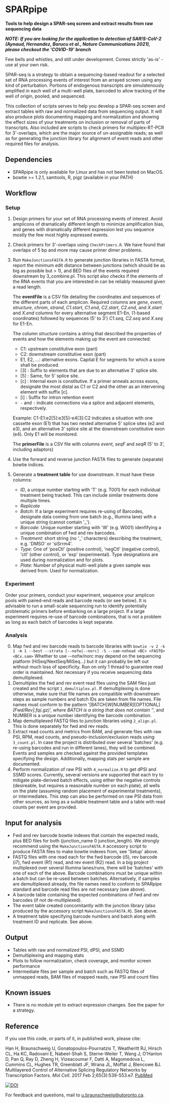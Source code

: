 SPARpipe
========

**Tools to help design a SPAR-seq screen and extract results from raw sequencing data**

**_NOTE: If you are looking for the application to detection of SAR!S-CoV-2 (Aynaud, Hernandez, Barucu et al., Nature Communications 2021), please checkout the 'COVID-19' branch_**

Few bells and whistles, and still under development. Comes strictly 'as-is' - use at your own risk.

SPAR-seq is a strategy to obtain a sequencing-based readout for a selected set of RNA processing
events of interest from an arrayed screen using any kind of perturbation. Portions of endogenous
transcripts are simulatenously amplified in each well of a multi-well plate, barcoded to allow
tracking of the well of origin, pooled, and sequenced. 

This collection of scripts serves to help you develop a SPAR-seq screen and extract tables with 
raw and normalized data from sequencing output. It will also produce plots documenting mapping 
and normalization and showing the effect sizes of your treatments on inclusion or removal of parts 
of transcripts. 
Also included are scripts to check primers for multiplex-RT-PCR for 3'-overlaps,
which are the major source of un-assignable reads; as well as for generating the junction library
for alignment of event reads and other required files for analysis.


Dependencies
------------
* SPARpipe is only available for Linux and has not been tested on MacOS.
* bowtie >= 1.2.1, samtools, R, pigz (available in your PATH)


Workflow
--------
### Setup
1. Design primers for your set of RNA processing events of interest. Avoid amplicons of
   dramatically different length to minimize amplification bias, and genes with dramatically 
   different expression lest you sequence mostly the few most highly expressed events.
2. Check primers for 3'-overlaps using `CheckPrimers.R`. We have found that overlaps of 5 bp 
   and more may cause primer dimer problems.
3. Run `MakeJunctionsFASTA.R` to generate junction libraries in FASTA format, report the minimum
   edit distance between junctions (which should be as big as possible but > 1), and BED files
   of the events required downstream by 3_combine.pl. This script also checks if the elements of
   the RNA events that you are interested in can be reliably measured given a read length.
   

   The **eventFile** is a CSV file detailing the coordinates and sequences of the different parts of 
   each amplicon. Required columns are *gene*, *event*, *structure*, *chrom*, *strand*, *C1.start*,
   *C1.end*, *C2.start*, *C2.end*, and *X.start* and *X.end* columns for every alternative segment 
   E1-En, (1-based coordinates) followed by sequences (5' to 3') *C1.seq*, *C2.seq* and *X.seq* for 
   E1-En. 

   The column *structure* contains a string that described the properties of events and how the
   elements making up the event are connected:
   * C1: upstream constitutive exon (part)
   * C2: dowmstream constitutive exon (part)
   * E1, E2, ...: alternative exons. Capital E for segments for which a score shall be produced.
   * [3] : Suffix to elements that are due to an alternative 3' splice site.
   * [5] : Same, for 5' splice site.
   * [c] : Internal exon is constitutive. If a primer anneals across exons, designate the most distal
           as C1 or C2 and the other as an intervening element with suffix [c].
   * [i] : Suffix for intron retention event
   * `-` and `:` indicate connections via a splice and adjacent elements, respectively.

   Example: C1-E1:e2[5]:e3[5]-e4[3]:C2 indicates a situation with one cassette exon (E1) that
           has two nested alternative 5' splice sites (e2 and e3), and an alternative 3' splice 
           site at the downstream constitutive exon (e4). Only E1 will be monitored.

   
   The **primerFile** is a CSV file with columns *event*, *seqF* and *seqR* (5' to 3', including 
   adaptors)

4. Use the forward and reverse junction FASTA files to generate (separate) bowtie indices.

5. Generate a **treatment table** for use downstream. It must have these columns:
   * *ID*, a unique number starting with 'T' (e.g. T001) for each individual treatment being tracked. 
         This can include similar treatments done multiple times.
   * *Replicate*
   * *Batch*: If a large experiment requires re-using of Barcodes, designate data coming from one batch
       (e.g., Illumina lane) with a unique string (cannot contain '_').
   * *Barcode*: Unique number starting with 'W' (e.g. W001) idenfifying a unique combination of fwd and
       rev barcodes.
   * *Treatment*: short string (no '_' characters) describing the treatment, e.g. 'DMSO' or 'siSrrm4'.
   * *Type*: One of 'posCtl' (positive control), 'negCtl' (negative control), 'ctl' (other control),
       or 'exp' (experimental). Type designations are used during normalization and for plots.
   * *Plate*: Number of physical multi-well plate a given sample was derived from. Used for normalization.
   

### Experiment
Order your primers, conduct your experiment, sequence your amplicon pools with paired-end reads and
barcode reads (or see below). It is advisable to run a small-scale sequencing run to identify potentially 
problematic primers before embarking on a large project. If a large experiment requires re-use of
barcode combinations, that is not a problem as long as each batch of barcodes is kept separate.


### Analysis
0. Map fwd and rev barcode reads to barcode libraries with 
   `bowtie -v 2 -k 1 -m 1 --best --strata [--nofw|--norc] -S --sam-nohead <BC> <FASTQ> <BCx.sam>`
   Whether to use --nofw/norc may depend on the sequencing platform (HiSeq/NextSeq/MiSeq...)
   but it can probably be left out without much loss of specificity. Run on only 1 thread to
   guarantee read order is maintained. Not necessary if you receive sequencing data demultiplexed.
1. Demultiplex the fwd and rev event read files using the SAM files just created 
   and the script `1_demultiplex.pl`. If demultiplexing is done otherwise, make sure 
   that file names are compatible with downstream steps as sample numbers and batch IDs are
   taken from file names. File names must conform to the pattern '[BATCH]_W[NUMBER]_[OPTIONAL]_[Fwd/Rev].fq(.gz)',
   where BATCH is a string that does not contain '_', and NUMBER is a unique number identifying the barcode
   combination.
2. Map demultiplexed FASTQ files to junction libraries using `2_align.pl`. This is done separately
   for fwd and rev reads.
3. Extract read counts and metrics from BAM, and generate files with raw PSI, RPM, read counts, 
   and pseudo-inclusion/exclusion reads using `3_count.pl`. In case the project is distributed 
   over several 'batches' (e.g. re-using barcodes and run in different lanes), they will be combined.
   Events and samples are checked against the provided templates specifying the design. Additionally,
   mapping stats per sample are documented.
4. Perform normalization of raw PSI with `4_normalize.R` to get dPSI and SSMD scores. Currently,
   several versions are supported that each try to mitigate plate-derived batch effects, using
   either the negative controls (desireable, but requires a reasonable number on each plate),
   all wells on the plate (assuming random placement of experimental treatments), or intermediates.
   This step can also be performed on raw PSI data from other sources, as long as a suitable
   treatment table and a table with read counts per event are provided.


Input for analysis
------------------
* Fwd and rev barcode bowtie indexes that contain the expected reads, plus BED files for both 
  (junction_name 0 junction_length).
  We strongly recommend using the `MakeJunctionsFASTA.R` accessory script to produce FASTA files to 
  make bowtie indexes from, see 'Setup' above.
* FASTQ files with one read each for the fwd barcode (i5), rev barcode (i7),
  fwd event (R1) read, and rev event (R2) read. In a big project multiplexed over several
  Illumina lanes/runs, there will be 'batches' with one of each of the above.
  Barcode combinations must be unique within a batch but can be re-used between batches.
  Alternatively, if samples are demultiplexed already, the file names need to conform to SPARpipe standard
  and barcode read files are not necessary (see above).
* A barcode table containing the expected combinations of fwd and rev barcodes (if not de-multiplexed).
* The event table created concomitantly with the junction library (also produced by the accessory
  script `MakeJunctionsFASTA.R`). See above.
* A treatment table specifying barcode numbers and batch along with treatment ID and replicate.
  See above.


Output
------
* Tables with raw and normalized PSI, dPSI, and SSMD
* Demultiplexing and mapping stats
* Plots to follow normalization, check coverage, and monitor screen performance
* Intermediate files per sample and batch such as FASTQ files of unmapped reads, 
  BAM files of mapped reads, raw PSI and count files


Known issues
------------
- There is no module yet to extract expression changes. See the paper for a strategy.


Reference
---------
If you use this code, or parts of it, in published work, please cite:

Han H, Braunschweig U, Gonatopoulos-Pournatzis T, Weatheritt RJ, Hirsch CL, Ha KC, Radovani E, Nabeel-Shah S, Sterne-Weiler T, Wang J, O'Hanlon D, Pan Q, Ray D, Zheng H, Vizeacoumar F, Datti A, Magomedova L, Cummins CL, Hughes TR, Greenblatt JF, Wrana JL, Moffat J, Blencowe BJ. Multilayered Control of Alternative Splicing Regulatory Networks by Transcription Factors. *Mol Cell*. 2017 Feb 2;65(3):539-553.e7. [PubMed](https://www.ncbi.nlm.nih.gov/pubmed/28157508)

[![DOI](https://zenodo.org/badge/97053989.svg)](https://zenodo.org/badge/latestdoi/97053989)

For feedback and questions, mail to u.braunschweig@utoronto.ca.




